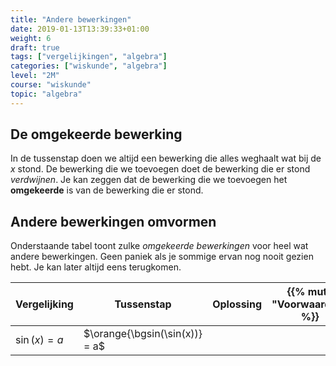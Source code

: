 ```yaml
---
title: "Andere bewerkingen"
date: 2019-01-13T13:39:33+01:00
weight: 6
draft: true
tags: ["vergelijkingen", "algebra"]
categories: ["wiskunde", "algebra"]
level: "2M"
course: "wiskunde"
topic: "algebra"
---
```


## De omgekeerde bewerking

In de tussenstap doen we altijd een bewerking die alles weghaalt wat bij de $x$ stond. De bewerking die we toevoegen doet de bewerking die er stond  *verdwijnen*. Je kan zeggen dat de bewerking die we toevoegen het **omgekeerde** is van de bewerking die er stond.

## Andere bewerkingen omvormen
Onderstaande tabel toont zulke *omgekeerde bewerkingen* voor heel wat andere bewerkingen. Geen paniek als je sommige ervan nog nooit gezien hebt. Je kan later altijd eens terugkomen.


| Vergelijking            | Tussenstap                                                              | Oplossing                            | {{% mute "Voorwaarden" %}}                                 |
|-------------------------|-------------------------------------------------------------------------|--------------------------------------|------------------------------------------------------------|
| $\sin(x) = a$ | $\orange{\bgsin(\sin(x))} = a$ |||
